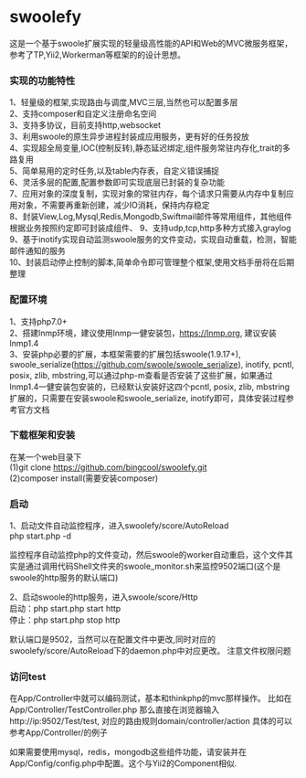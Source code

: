 # swoolefy
这是一个基于swoole扩展实现的轻量级高性能的API和Web的MVC微服务框架，参考了TP,Yii2,Workerman等框架的的设计思想。
### 实现的功能特性     
1、轻量级的框架,实现路由与调度,MVC三层,当然也可以配置多层     
2、支持composer和自定义注册命名空间      
3、支持多协议，目前支持http,websocket    
3、利用swoole的原生异步进程封装成应用服务，更有好的任务投放         
4、实现超全局变量,IOC(控制反转),静态延迟绑定,组件服务常驻内存化,trait的多路复用     
5、简单易用的定时任务,以及table内存表，自定义错误捕捉       
6、灵活多层的配置,配置参数即可实现底层已封装的复杂功能          
7、应用对象的深度复制，实现对象的常驻内存，每个请求只需要从内存中复制应用对象，不需要再重新创建，减少IO消耗，保持内存稳定     
8、封装View,Log,Mysql,Redis,Mongodb,Swiftmail邮件等常用组件，其他组件根据业务按照约定即可封装成组件、
9、支持udp,tcp,http多种方式接入graylog    
9、基于inotify实现自动监测swoole服务的文件变动，实现自动重载，检测，智能邮件通知的服务      
10、封装启动停止控制的脚本,简单命令即可管理整个框架,使用文档手册将在后期整理

### 配置环境
1、支持php7.0+       
2、搭建lnmp环境，建议使用lnmp一健安装包，https://lnmp.org, 建议安装lnmp1.4     
3、安装php必要的扩展，本框架需要的扩展包括swoole(1.9.17+), swoole_serialize(https://github.com/swoole/swoole_serialize), inotify, pcntl, posix, zlib, mbstring,可以通过php-m查看是否安装了这些扩展，如果通过lnmp1.4一健安装包安装的，已经默认安装好这四个pcntl, posix, zlib, mbstring扩展的，只需要在安装swoole和swoole_serialize, inotify即可，具体安装过程参考官方文档

### 下载框架和安装
在某一个web目录下                   
(1)git clone https://github.com/bingcool/swoolefy.git         
(2)composer install(需要安装composer)

### 启动
1、启动文件自动监控程序，进入swoolefy/score/AutoReload     
php  start.php -d            

监控程序自动监控php的文件变动，然后swoole的worker自动重启，这个文件其实是通过调用代码Shell文件夹的swoole_monitor.sh来监控9502端口(这个是swoole的http服务的默认端口)           

2、启动swoole的http服务，进入swoole/score/Http       
启动：php start.php start http          
停止：php start.php stop http              

默认端口是9502，当然可以在配置文件中更改,同时对应的swoolefy/score/AutoReload下的daemon.php中对应更改。
注意文件权限问题

### 访问test
在App/Controller中就可以编码测试，基本和thinkphp的mvc那样操作。
比如在App/Controller/TestController.php
那么直接在浏览器输入http://ip:9502/Test/test, 对应的路由规则domain/controller/action
具体的可以参考App/Controller/的例子

如果需要使用mysql，redis，mongodb这些组件功能，请安装并在App/Config/config.php中配置。这个与Yii2的Component相似.



